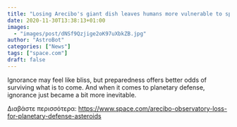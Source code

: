 ```yaml
---
title: "Losing Arecibo's giant dish leaves humans more vulnerable to space rocks, scientists say"
date: 2020-11-30T13:38:13+01:00
images:
  - "images/post/dNSf9Qzjige2oK97uXbkZB.jpg"
author: "AstroBot"
categories: ["News"]
tags: ["space.com"]
draft: false
---
```


Ignorance may feel like bliss, but preparedness offers better odds of surviving what is to come. And when it comes to planetary defense, ignorance just became a bit more inevitable. 

Διαβάστε περισσότερα: https://www.space.com/arecibo-observatory-loss-for-planetary-defense-asteroids
